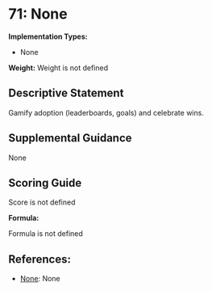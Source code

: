 # 71: None

**Implementation Types:**

- None

**Weight:** Weight is not defined

## Descriptive Statement

Gamify adoption (leaderboards, goals) and celebrate wins.

## Supplemental Guidance

None

## Scoring Guide

Score is not defined

**Formula:**

Formula is not defined

## References:

- [None](None): None
